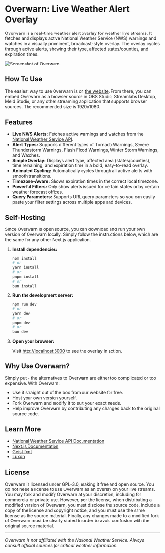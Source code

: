 # Overwarn: Live Weather Alert Overlay

Overwarn is a real-time weather alert overlay for weather live streams. It fetches and displays active National Weather Service (NWS) warnings and watches in a visually prominent, broadcast-style overlay. The overlay cycles through active alerts, showing their type, affected states/counties, and expiration times.

![Screenshot of Overwarn](https://i.imgur.com/ON3kya9.png)

## How To Use

The easiest way to use Overwarn is on [the website](https://overwarn.vercel.app). From there, you can embed Overwarn as a browser source in OBS Studio, Streamlabs Desktop, Meld Studio, or any other streaming application that supports browser sources. The recommended size is 1920x1080.

## Features

- **Live NWS Alerts:** Fetches active warnings and watches from the [National Weather Service API](https://api.weather.gov/alerts/active).
- **Alert Types:** Supports different types of Tornado Warnings, Severe Thunderstorm Warnings, Flash Flood Warnings, Winter Storm Warnings, and Watches.
- **Simple Overlay:** Displays alert type, affected area (states/counties), time remaining, and expiration time in a bold, easy-to-read overlay.
- **Animated Cycling:** Automatically cycles through all active alerts with smooth transitions.
- **Timezone-Aware:** Shows expiration times in the correct local timezone.
- **Powerful Filters:** Only show alerts issued for certain states or by certain weather forecast offices.
- **Query Parameters:** Supports URL query parameters so you can easily paste your filter settings across multiple apps and devices.

## Self-Hosting

Since Overwarn is open source, you can download and run your own version of Overwarn locally. Simply follow the instructions below, which are the same for any other Next.js application.

1. **Install dependencies:**

   ```bash
   npm install
   # or
   yarn install
   # or
   pnpm install
   # or
   bun install
   ```

2. **Run the development server:**

   ```bash
   npm run dev
   # or
   yarn dev
   # or
   pnpm dev
   # or
   bun dev
   ```

3. **Open your browser:**

   Visit [http://localhost:3000](http://localhost:3000) to see the overlay in action.

## Why Use Overwarn?

Simply put - the alternatives to Overwarn are either too complicated or too expensive. With Overwarn:
- Use it straight out of the box from our website for free.
- Host your own version yourself.
- Fork Overwarn and modify it to suit your exact needs.
- Help improve Overwarn by contributing any changes back to the original source code.

## Learn More

- [National Weather Service API Documentation](https://www.weather.gov/documentation/services-web-api)
- [Next.js Documentation](https://nextjs.org/docs)
- [Geist font](https://vercel.com/font)
- [Luxon](https://moment.github.io/luxon/#/)

## License

Overwarn is licensed under GPL-3.0, making it free and open source. You do not need a license to use Overwarn as an overlay on your live streams. You may fork and modify Overwarn at your discretion, including for commercial or private use. However, per the license, when distributing a modified version of Overwarn, you must disclose the source code, include a copy of the license and copyright notice, and you must use the same license as the source material. Finally, any changes made to a modified fork of Overwarn must be clearly stated in order to avoid confusion with the original source material.

---

*Overwarn is not affiliated with the National Weather Service. Always consult official sources for critical weather information.*
